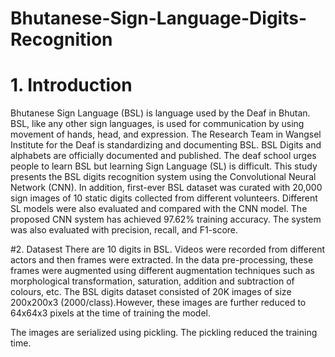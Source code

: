 # Bhutanese-Sign-Language-Digits-Recognition

# 1. Introduction
Bhutanese Sign Language (BSL) is language used by the Deaf in Bhutan. BSL, like any other sign languages, is used for communication by using movement of hands, head, and expression. The Research Team in Wangsel Institute for the Deaf is standardizing and documenting BSL. BSL Digits and alphabets are officially documented and published. The deaf school urges people to learn BSL but learning Sign Language (SL) is difficult. This study presents the BSL digits recognition system using the Convolutional Neural Network (CNN). In addition, first-ever BSL dataset was curated with 20,000 sign images of 10 static digits collected from different volunteers. Different SL models were also evaluated and compared with the CNN model. The proposed CNN system has achieved 97.62% training accuracy. The system was also evaluated with precision, recall, and F1-score.

#2. Datasest
There are 10 digits in BSL. Videos were recorded from different actors and then frames were extracted. In the data pre-processing, these frames were augmented using different augmentation techniques such as morphological transformation, saturation, addition and subtraction of colours, etc. The BSL digits dataset consisted of 20K images of size 200x200x3 (2000/class).However, these images are further reduced to 64x64x3 pixels at the time of training the model.

The images are serialized using pickling. The pickling reduced the training time.
